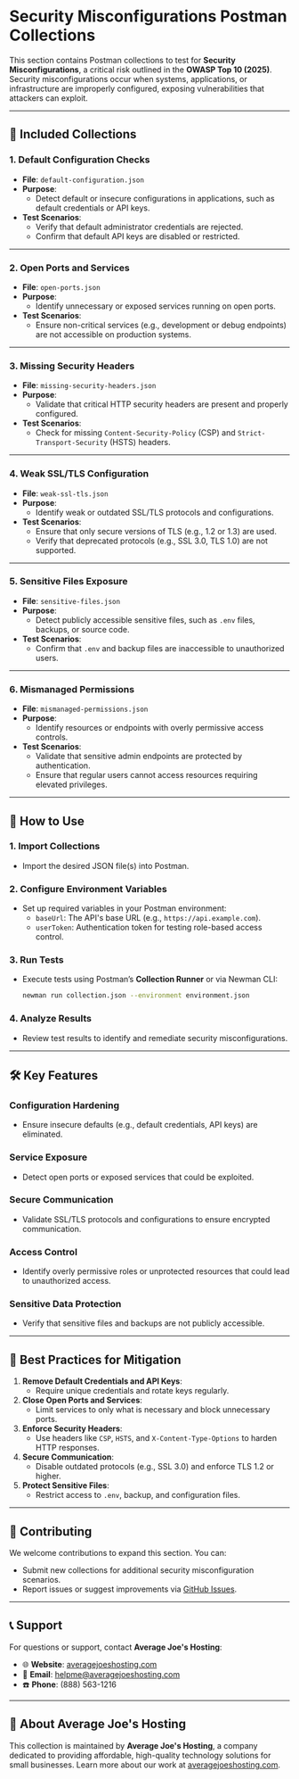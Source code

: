 # Security Misconfigurations Postman Collections

This section contains Postman collections to test for **Security Misconfigurations**, a critical risk outlined in the **OWASP Top 10 (2025)**. Security misconfigurations occur when systems, applications, or infrastructure are improperly configured, exposing vulnerabilities that attackers can exploit.

---

## 📂 **Included Collections**

### **1. Default Configuration Checks**
- **File**: `default-configuration.json`
- **Purpose**:
  - Detect default or insecure configurations in applications, such as default credentials or API keys.
- **Test Scenarios**:
  - Verify that default administrator credentials are rejected.
  - Confirm that default API keys are disabled or restricted.

---

### **2. Open Ports and Services**
- **File**: `open-ports.json`
- **Purpose**:
  - Identify unnecessary or exposed services running on open ports.
- **Test Scenarios**:
  - Ensure non-critical services (e.g., development or debug endpoints) are not accessible on production systems.

---

### **3. Missing Security Headers**
- **File**: `missing-security-headers.json`
- **Purpose**:
  - Validate that critical HTTP security headers are present and properly configured.
- **Test Scenarios**:
  - Check for missing `Content-Security-Policy` (CSP) and `Strict-Transport-Security` (HSTS) headers.

---

### **4. Weak SSL/TLS Configuration**
- **File**: `weak-ssl-tls.json`
- **Purpose**:
  - Identify weak or outdated SSL/TLS protocols and configurations.
- **Test Scenarios**:
  - Ensure that only secure versions of TLS (e.g., 1.2 or 1.3) are used.
  - Verify that deprecated protocols (e.g., SSL 3.0, TLS 1.0) are not supported.

---

### **5. Sensitive Files Exposure**
- **File**: `sensitive-files.json`
- **Purpose**:
  - Detect publicly accessible sensitive files, such as `.env` files, backups, or source code.
- **Test Scenarios**:
  - Confirm that `.env` and backup files are inaccessible to unauthorized users.

---

### **6. Mismanaged Permissions**
- **File**: `mismanaged-permissions.json`
- **Purpose**:
  - Identify resources or endpoints with overly permissive access controls.
- **Test Scenarios**:
  - Validate that sensitive admin endpoints are protected by authentication.
  - Ensure that regular users cannot access resources requiring elevated privileges.

---

## 🚀 **How to Use**

### **1. Import Collections**
- Import the desired JSON file(s) into Postman.

### **2. Configure Environment Variables**
- Set up required variables in your Postman environment:
  - `baseUrl`: The API's base URL (e.g., `https://api.example.com`).
  - `userToken`: Authentication token for testing role-based access control.

### **3. Run Tests**
- Execute tests using Postman’s **Collection Runner** or via Newman CLI:
  ```bash
  newman run collection.json --environment environment.json
  ```

### **4. Analyze Results**
- Review test results to identify and remediate security misconfigurations.

---

## 🛠️ **Key Features**

### **Configuration Hardening**
- Ensure insecure defaults (e.g., default credentials, API keys) are eliminated.

### **Service Exposure**
- Detect open ports or exposed services that could be exploited.

### **Secure Communication**
- Validate SSL/TLS protocols and configurations to ensure encrypted communication.

### **Access Control**
- Identify overly permissive roles or unprotected resources that could lead to unauthorized access.

### **Sensitive Data Protection**
- Verify that sensitive files and backups are not publicly accessible.

---

## 📄 **Best Practices for Mitigation**

1. **Remove Default Credentials and API Keys**:
   - Require unique credentials and rotate keys regularly.
2. **Close Open Ports and Services**:
   - Limit services to only what is necessary and block unnecessary ports.
3. **Enforce Security Headers**:
   - Use headers like `CSP`, `HSTS`, and `X-Content-Type-Options` to harden HTTP responses.
4. **Secure Communication**:
   - Disable outdated protocols (e.g., SSL 3.0) and enforce TLS 1.2 or higher.
5. **Protect Sensitive Files**:
   - Restrict access to `.env`, backup, and configuration files.

---

## 🤝 **Contributing**

We welcome contributions to expand this section. You can:
- Submit new collections for additional security misconfiguration scenarios.
- Report issues or suggest improvements via [GitHub Issues](https://github.com/AverageJoesHosting/CyberSecurity-OWASPTop10-Postman-Collections/issues).

---

## 📞 **Support**

For questions or support, contact **Average Joe's Hosting**:
- 🌐 **Website**: [averagejoeshosting.com](https://averagejoeshosting.com/)
- 📧 **Email**: [helpme@averagejoeshosting.com](mailto:helpme@averagejoeshosting.com)
- ☎️ **Phone**: (888) 563-1216

---

## 👋 **About Average Joe's Hosting**

This collection is maintained by **Average Joe's Hosting**, a company dedicated to providing affordable, high-quality technology solutions for small businesses. Learn more about our work at [averagejoeshosting.com](https://averagejoeshosting.com/).

